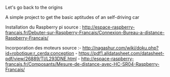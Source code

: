Let's go back to the origins

A simple project to get the basic aptitudes of an self-driving car

Installation du Raspberry pi
source : http://espace-raspberry-francais.fr/Debuter-sur-Raspberry-Francais/Connexion-Bureau-a-distance-Raspberry-Francais/

Incorporation des moteurs
source :- http://nagashur.com/wiki/doku.php?id=robotique:r_cerda:conception
	- https://pdf1.alldatasheet.com/datasheet-pdf/view/26889/TI/L293DNE.html
	- http://espace-raspberry-francais.fr/Composants/Mesure-de-distance-avec-HC-SR04-Raspberry-Francais/

